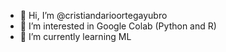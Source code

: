- 👋 Hi, I’m @cristiandarioortegayubro
- 👀 I’m interested in Google Colab (Python and R)
- 🌱 I’m currently learning ML

<!---
cristiandarioortegayubro/cristiandarioortegayubro is a ✨ special ✨ repository because its `README.md` (this file) appears on your GitHub profile.
You can click the Preview link to take a look at your changes.
--->
